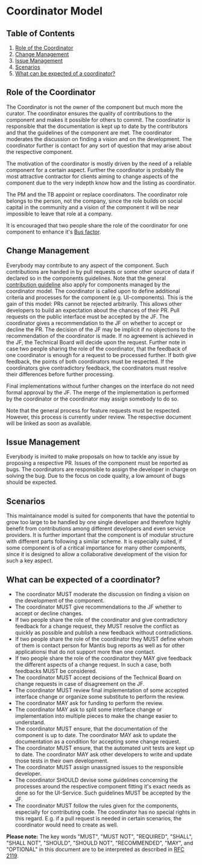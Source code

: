 # Coordinator Model

## Table of Contents

<!-- MarkdownTOC depth=0 autolink="true" bracket="round" autoanchor="true" style="ordered" indent="   " -->
1. [Role of the Coordinator](#role-of-a-coordinator)
1. [Change Management](#change-management)
1. [Issue Management](#issue-management)
1. [Scenarios](#scenarios)
1. [What can be expected of a coordinator?](#expectations)


<!-- /MarkdownTOC -->
<a name="role-of-a-coordinator"></a>
## Role of the Coordinator

The Coordinator is not the owner of the component but much more the curator. 
The coordinator ensures the quality of contributions to the component 
and makes it possible for others to commit. The coordinator is responsible 
that the documentation is kept up to date by the contributors and that the 
guidelines of the component are met. The coordinator moderates the discussion on 
finding a vision and on the development. The coordinator further is contact 
for any sort of question that may arise about the respective component.

The motivation of the coordinator is mostly driven by the need of a 
reliable component for a certain aspect. Further the coordinator is 
probably the most attractive contractor for clients aiming to change 
aspects of the component due to the very indepth know how and the 
listing as coordinator. 

The PM and the TB appoint or replace coordinators. The coordinator role belongs to
the person, not the company, since the role builds on social capital in the community
and a vision of the component it will be near impossible to leave that role at a
company.

It is encouraged that two people share the role of the coordinator for one
component to enhance it's [Bus factor](https://en.wikipedia.org/wiki/Bus_factor).

<a name="change-management"></a>
## Change Management
Everybody may contribute to any aspect of the component. Such contributions 
are handed in by pull requests or some other source of data if declared so in
the components guidelines. Note that the general
[contribution guideline](https://github.com/ILIAS-eLearning/ILIAS/blob/release_5-3/docs/documentation/contributing.md)
also apply for components managed by the coordinator model. The coordinator is
called upon to define additional criteria and processes for the component (e.g.
UI-components). This is the gain of this model: PRs cannot be rejected arbitrarily.
This allows other developers to build an expectation about the chances of their PR.
Pull requests on the public interface must be accepted by the JF. The coordinator
gives a recommendation to the JF on whether to accept or decline the PR. The
decision of the JF may be implicit if no objections to the recommendation of the
coordinator is made. If no agreement is achieved in the JF, the Technical Board
will decide upon the request. Further note in case two people sharing the role of
the coordinator, that the feedback of one coordinator is enough for a request to
be processed further. If both give feedback, the points of both coordinators must
be respected. If the coordinators give contradictory feedback, the coordinators
must resolve their differences before further processing.

Final implementations without further changes on the interface do not need formal
approval by the JF. The merge of the implementation is performed by the coordinator
or the coordinator may assign somebody to do so.

Note that the general process for feature requests must be respected. However, this
process is currently under review. The respective document will be linked as soon
as available.

<a name="issue-management"></a>
## Issue Management
Everybody is invited to make proposals on how to tackle any issue by proposing 
a respective PR. Issues of the component must be reported as bugs. The coordinators 
are responsible to assign the developer in charge on solving the bug. Due to the
focus on code quality, a low amount of bugs should be expected.

<a name="scenarios"></a>
## Scenarios
This maintainance model is suited for components that have the potential 
to grow too large to be handled by one single developer and therefore highly 
benefit from contributions among different developers and even service providers. 
It is further important that the component is of modular structure with different 
parts following a similar scheme. It is especially suited, if some component is 
of a critical importance for many other components, since it is designed to allow 
a collaborative development of the vision for such a key aspect.

<a name="expectations"></a>
## What can be expected of a coordinator?
* The coordinator MUST moderate the discussion on finding a vision on 
the development of the component.
* The coordinator MUST give recommendations to the JF whether to accept 
or decline changes.
* If two people share the role of the coordinator and give contradictory 
feedback for a change request, they MUST resolve the conflict as quickly
as possible and publish a new feedback without contradictions. 
* If two people share the role of the coordinator they MUST define whom of
them is contact person for Mantis bug reports as well as for other applicationsi
that do not support more than one contact.
* If two people share the role of the coordinator they MAY give feedback
the different aspects of a change request. In such a case, both feedbacks
MUST be considered.
* The coordinator MUST accept decisions of the Technical Board on change 
requests in case of disagreement on the JF.
* The coordinator MUST review final implementation of some accepted 
interface change or organize some substitute to perform the review.
* The coordinator MAY ask for funding to perform the review.
* The coordinator MAY ask to split some interface change or implementation 
into multiple pieces to make the change easier to understand.
* The coordinator MUST ensure, that the documentation of the component is 
up to date. The coordinator MAY ask to update the documentation as a condition 
for accepting some change request.
* The coordinator MUST ensure, that the automated unit tests are kept up 
to date. The coordinator MAY ask other developers to write and update those 
tests in their own development.
* The coordinator MUST assign unassigned issues to the responsible developer.
* The coordinator SHOULD devise some guidelines concerning the processes 
around the respective component fitting it's exact needs as done so for the 
UI-Service. Such guidelines MUST be accepted by the JF.
* The coordinator MUST follow the rules given for the components, especially 
for contributing code. The coordinator has no special rights in this regard. 
E.g. if a pull request is needed in certain scenarios, the coordinator 
would need to create as well.

**Please note:** The key words "MUST", "MUST NOT", "REQUIRED", "SHALL", 
"SHALL NOT", "SHOULD", "SHOULD NOT", "RECOMMENDED",  "MAY", and  "OPTIONAL" 
in this document are to be interpreted as described in [RFC 2119](https://www.ietf.org/rfc/rfc2119.txt).
